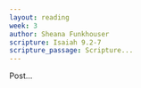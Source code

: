 ```yaml
---
layout: reading
week: 3
author: Sheana Funkhouser
scripture: Isaiah 9.2-7
scripture_passage: Scripture...
---
```


Post...


